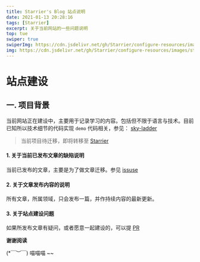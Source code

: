 ```yaml
---
title: Starrier's Blog 站点说明
date: 2021-01-13 20:28:16
tags: [Starrier]
excerpt: 关于当前网站的一些问题说明
top: tue
swiper: true
swiperImg: https://cdn.jsdelivr.net/gh/Starrier/configure-resources/images/starrier/coffee-1284041.jpg
img: https://cdn.jsdelivr.net/gh/Starrier/configure-resources/images/starrier/coffee-1284041.jpg
---
```


# 站点建设

## 一. 项目背景

当前网站正在建设中，主要用于记录学习的内容。包括但不限于语言与技术。目前已知所以技术细节的代码实现 `demo` 代码相关，参见：
[sky-ladder](https://github.com/Starriers/sky-ladder)

>当前项目待迁移，即将转移至 [Starrier](https://github.com/Starrier)

#### 1. 关于当前已发布文章的缺陷说明

当前已发布的文章，主要是为了做文章迁移。参见 [issuse](https://github.com/Starrier/starrier.github.io/issues/2)

#### 2. 关于文章发布内容的说明

所有文章，所属领域，只会发布一篇，并作持续内容的最新更新。

#### 3. 关于站点建设问题

如果所发布文章有疑问，或者愿意一起建设的，可以提 [PR](https://github.com/Starrier/starrier.github.io/issues)


**谢谢阅读**


(*￣︶￣)  喵喵喵 ~~
